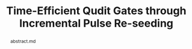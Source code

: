 ---
title: Time-Efficient Qudit Gates through Incremental Pulse Re-seeding
layout: project
publisher: 2022 IEEE International Conference on Quantum Computing and Engineering (QCE)
image: /assets/img/projects/ipr/hero.png
items:
    - name: PDF
      link: /assets/papers/seifert_timeefficient_2022.pdf
    - name: IEEE Xplore
      link: "https://doi.org/10.1109/QCE53715.2022.00051"
    - name: arXiv
      link: https://arxiv.org/abs/2206.14975
    - name: poster
      link: /assets/files/QIP-2022.pdf
abstract: abstract.md
authors:
    - name: "Lennart Maximilian Seifert*"
      link: https://scholar.google.com/citations?user=k6RYl7kAAAAJ&hl=en&inst=5778974199078678248
      affiliation: University of Chicago
    - name: "Jason D. Chadwick*"
      link: https://www.jason-chadwick.com/
      affiliation: Carnegie Mellon University
    - name: "Andrew Litteken"
      link: http://andrewlitteken.com/
      affiliation: University of Chicago
    - name: "Frederic T. Chong"
      link: https://people.cs.uchicago.edu/~ftchong/
      affiliation: University of Chicago
    - name: "Jonathan M. Baker"
      link: https://www.jonathanmarkbaker.com/
      affiliation: University of Chicago
      last: true
figures:
  - file: /assets/img/projects/ipr/05_H_4_example.png
    caption: 05_H_4_example.md
  - file: /assets/img/projects/ipr/04_ipr_example.png
    width: 100%
    caption: 04_ipr_example.md
  - file: /assets/img/projects/ipr/06_infidelity_boxplots.png
    caption: 06_infidelity_boxplots.md
  - file: /assets/img/projects/ipr/07_scaling_1bit.png
    width: 100%
    caption: 07_scaling_1bit.md
  - file: /assets/img/projects/ipr/08_scaling_swap.png
    caption: 08_scaling_swap.md
---